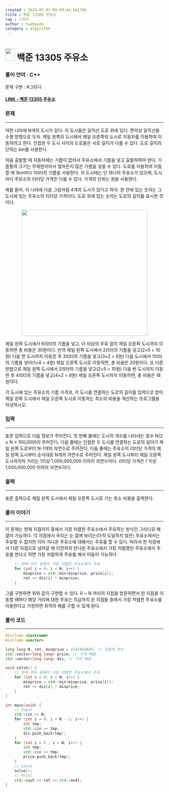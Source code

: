 ```yaml
---
created : 2024-03-01 09:49:44.161740
title : 백준 13305 주유소
tag : 그리디
author : taehyeok
category : algorithm
---
```

# <img src="https://d2gd6pc034wcta.cloudfront.net/tier/8.svg" width="30" height="40"> 백준 13305 주유소


### 풀이 언어 : C++

문제 구분 : #그리디
#### [LINK - 백준 13305 주유소](https://www.acmicpc.net/problem/13305)

### 문제

<hr>


어떤 나라에 N개의 도시가 있다. 이 도시들은 일직선 도로 위에 있다. 편의상 일직선을 수평 방향으로 두자. 제일 왼쪽의 도시에서 제일 오른쪽의 도시로 자동차를 이용하여 이동하려고 한다. 인접한 두 도시 사이의 도로들은 서로 길이가 다를 수 있다. 도로 길이의 단위는 km를 사용한다.

처음 출발할 때 자동차에는 기름이 없어서 주유소에서 기름을 넣고 출발하여야 한다. 기름통의 크기는 무제한이어서 얼마든지 많은 기름을 넣을 수 있다. 도로를 이용하여 이동할 때 1km마다 1리터의 기름을 사용한다. 각 도시에는 단 하나의 주유소가 있으며, 도시 마다 주유소의 리터당 가격은 다를 수 있다. 가격의 단위는 원을 사용한다.

예를 들어, 이 나라에 다음 그림처럼 4개의 도시가 있다고 하자. 원 안에 있는 숫자는 그 도시에 있는 주유소의 리터당 가격이다. 도로 위에 있는 숫자는 도로의 길이를 표시한 것이다. 

<center> <img src="https://onlinejudgeimages.s3-ap-northeast-1.amazonaws.com/problem/13305/1.png" width="400"> </center>

제일 왼쪽 도시에서 6리터의 기름을 넣고, 더 이상의 주유 없이 제일 오른쪽 도시까지 이동하면 총 비용은 30원이다. 만약 제일 왼쪽 도시에서 2리터의 기름을 넣고(2×5 = 10원) 다음 번 도시까지 이동한 후 3리터의 기름을 넣고(3×2 = 6원) 다음 도시에서 1리터의 기름을 넣어(1×4 = 4원) 제일 오른쪽 도시로 이동하면, 총 비용은 20원이다. 또 다른 방법으로 제일 왼쪽 도시에서 2리터의 기름을 넣고(2×5 = 10원) 다음 번 도시까지 이동한 후 4리터의 기름을 넣고(4×2 = 8원) 제일 오른쪽 도시까지 이동하면, 총 비용은 18원이다.

각 도시에 있는 주유소의 기름 가격과, 각 도시를 연결하는 도로의 길이를 입력으로 받아 제일 왼쪽 도시에서 제일 오른쪽 도시로 이동하는 최소의 비용을 계산하는 프로그램을 작성하시오.

### 입력

<hr>


표준 입력으로 다음 정보가 주어진다. 첫 번째 줄에는 도시의 개수를 나타내는 정수 N(2 ≤ N ≤ 100,000)이 주어진다. 다음 줄에는 인접한 두 도시를 연결하는 도로의 길이가 제일 왼쪽 도로부터 N-1개의 자연수로 주어진다. 다음 줄에는 주유소의 리터당 가격이 제일 왼쪽 도시부터 순서대로 N개의 자연수로 주어진다. 제일 왼쪽 도시부터 제일 오른쪽 도시까지의 거리는 1이상 1,000,000,000 이하의 자연수이다. 리터당 가격은 1 이상 1,000,000,000 이하의 자연수이다. 
### 출력

<hr>


표준 출력으로 제일 왼쪽 도시에서 제일 오른쪽 도시로 가는 최소 비용을 출력한다. 
### 풀이 이야기

<hr>


이 문제는 현재 지점까지 중에서 가장 저렴한 주유소에서 주유하는 방식인 그리디로 해결이 가능하다. 각 지점에서 우리는 눈 앞에 보이는(아직 도달하지 않은) 주유소에서는 주유할 수 없지만 이미 지나온 주유소에 대해서는 주유를 할 수 있다. 따라서 한 지점에서 다른 지점으로 넘어갈 때 이전까지 만나온 주유소에서 가장 저렴했던 주유소에서 주유를 한다고 하면 가장 저렴하게 주유를 해서 이동이 가능하다.

```c++
    // 현재 까지 중에서 가장 저렴한 주유소에서 주유
    for (int i = 0; i < N; i++) {
        minprice = std::min(minprice, price[i]);
        ret += dis[i] * minprice;   
    }
```
그를 구현하면 위와 같이 구현할 수 있다. 0 ~ N 까지의 지점을 방문하면서 한 지점을 이동할 때마다 해당 거리에 대한 주유는 지금까지 온 지점들 중에서 가장 저렴한 주유소를 이용한다고 가정하면 최적의 해를 구할 수 있게 된다.

### 풀이 코드

<hr>


``` c++
#include <iostream>
#include <vector>

long long N, ret, minprice = 2147483647; // 입출력 변수
std::vector<long long> price; // 가격 배열
std::vector<long long> dis; // 거리 배열

void solve() {
    // 현재 까지 중에서 가장 저렴한 주유소에서 주유
    for (int i = 0; i < N; i++) {
        minprice = std::min(minprice, price[i]);
        ret += dis[i] * minprice;   
    }
}

int main(void) {
    // Input
    std::cin >> N;
    for (int i = 0; i < N - 1; i++) {
        int tmp;
        std::cin >> tmp;
        dis.push_back(tmp);
    }
    for (int i = 0 ; i < N; i++) {
        int tmp;
        std::cin >> tmp;
        price.push_back(tmp);
    }
    // Solve
    solve();
    // Print
    std::cout << ret << std::endl;
}
```

